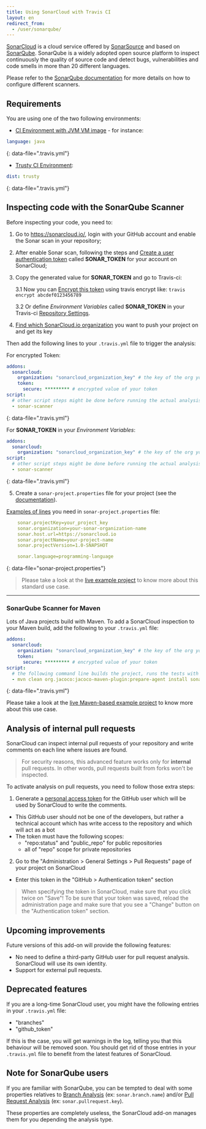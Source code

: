 ```yaml
---
title: Using SonarCloud with Travis CI
layout: en
redirect_from:
  - /user/sonarqube/
---
```


[SonarCloud](https://sonarcloud.io) is a cloud service offered by [SonarSource](https://sonarsource.com) and based on [SonarQube](http://www.sonarqube.org). SonarQube is a widely adopted open source platform to inspect continuously the quality of source code and detect bugs, vulnerabilities and code smells in more than 20 different languages.

Please refer to the [SonarQube documentation](http://redirect.sonarsource.com/doc/analyzing-source-code.html) for more details on how to configure different scanners.

## Requirements

You are using one of the two following environments:

* [CI Environment with JVM VM image](/user/reference/precise/) - for instance:

```yaml
language: java
```
{: data-file=".travis.yml"}

* [Trusty CI Environment](/user/reference/trusty/):

```yaml
dist: trusty
```
{: data-file=".travis.yml"}

## Inspecting code with the SonarQube Scanner

Before inspecting your code, you need to:
1. Go to https://sonarcloud.io/, login with your GitHub account and enable the Sonar scan in your repository;
2. After enable Sonar scan, following the steps and [Create a user authentication token](https://sonarcloud.io/account/security) called __SONAR_TOKEN__ for your account on SonarCloud;
3. Copy the generated value for __SONAR_TOKEN__ and go to Travis-ci:

    3.1 Now you can [Encrypt this token](/user/encryption-keys/#Usage) using travis encrypt like: `travis encrypt abcdef0123456789`
    
    3.2 Or define _Environment Variables_ called __SONAR_TOKEN__ in your Travis-ci [Repository Settings](/user/environment-variables/#Defining-Variables-in-Repository-Settings).
    
4. [Find which SonarCloud.io organization](https://sonarcloud.io/account/organizations) you want to push your project on and get its key

Then add the following lines to your `.travis.yml` file to trigger the analysis:

For encrypted Token:
```yaml
addons:
  sonarcloud:
    organization: "sonarcloud_organization_key" # the key of the org you chose at step #3
    token:
      secure: ********* # encrypted value of your token
script:
  # other script steps might be done before running the actual analysis
  - sonar-scanner
```
{: data-file=".travis.yml"}

For __SONAR_TOKEN__ in your _Environment Variables_: 
```yaml
addons:
  sonarcloud:
    organization: "sonarcloud_organization_key" # the key of the org you chose at step #3
script:
  # other script steps might be done before running the actual analysis
  - sonar-scanner
```
{: data-file=".travis.yml"}

5. Create a `sonar-project.properties` file for your project (see the [documentation](http://redirect.sonarsource.com/doc/install-configure-scanner.html)).

[Examples of lines](https://github.com/SonarSource/sq-com_example_standard-sqscanner-travis/blob/master/sonar-project.properties) you need in `sonar-project.properties` file:
```yaml
    sonar.projectKey=your_project_key
    sonar.organization=your-sonar-organization-name
    sonar.host.url=https://sonarcloud.io
    sonar.projectName=your-project-name
    sonar.projectVersion=1.0-SNAPSHOT

    sonar.language=programming-language
```
{: data-file="sonar-project.properties"}


> Please take a look at the [live example project](https://github.com/SonarSource/sq-com_example_standard-sqscanner-travis) to know more about this standard use case.

___
### SonarQube Scanner for Maven

Lots of Java projects build with Maven. To add a SonarCloud inspection to your Maven build, add the following to your `.travis.yml` file:

```yaml
addons:
  sonarcloud:
    organization: "sonarcloud_organization_key" # the key of the org you chose at step #3
    token:
      secure: ********* # encrypted value of your token
script:
  # the following command line builds the project, runs the tests with coverage and then execute the SonarCloud analysis
  - mvn clean org.jacoco:jacoco-maven-plugin:prepare-agent install sonar:sonar
```
{: data-file=".travis.yml"}

Please take a look at the [live Maven-based example project](https://github.com/SonarSource/sq-com_example_java-maven-travis) to know more about this use case.

## Analysis of internal pull requests

SonarCloud can inspect internal pull requests of your repository and write comments on each line where issues are found.

> For security reasons, this advanced feature works only for **internal** pull requests. In other words, pull requests built from forks won't be inspected.

To activate analysis on pull requests, you need to follow those extra steps:

1. Generate a [personal access token](https://help.github.com/articles/creating-an-access-token-for-command-line-use/) for the GitHub user which will be used by SonarCloud to write the comments.
  - This GitHub user should not be one of the developers, but rather a technical account which has write access to the repository and which will act as a bot
  - The token must have the following scopes:
    -  "repo:status" and "public_repo" for public repositories
    -  all of "repo" scope for private repositories
2. Go to the "Administration > General Settings > Pull Requests" page of your project on SonarCloud
  - Enter this token in the "GitHub > Authentication token" section 

> When specifying the token in SonarCloud, make sure that you click twice on "Save"! To be sure that your token was saved, reload the administration page and make sure that you see a "Change" button on the "Authentication token" section.

## Upcoming improvements

Future versions of this add-on will provide the following features:

- No need to define a third-party GitHub user for pull request analysis. SonarCloud will use its own identity.
- Support for external pull requests.

## Deprecated features

If you are a long-time SonarCloud user, you might have the following entries in your `.travis.yml` file:
- "branches"
- "github_token"

If this is the case, you will get warnings in the log, telling you that this behaviour will be removed soon. You should get rid of those entries in your `.travis.yml` file to benefit from the latest features of SonarCloud.

## Note for SonarQube users

If you are familiar with SonarQube, you can be tempted to deal with some properties relatives to [Branch Analysis](https://docs.sonarqube.org/display/SONAR/Branch+Analysis) (ex: `sonar.branch.name`) and/or [Pull Request Analysis](https://docs.sonarqube.org/display/SONAR/Pull+Request+Analysis) (ex: `sonar.pullrequest.key`).

These properties are completely useless, the SonarCloud add-on manages them for you depending the analysis type.



